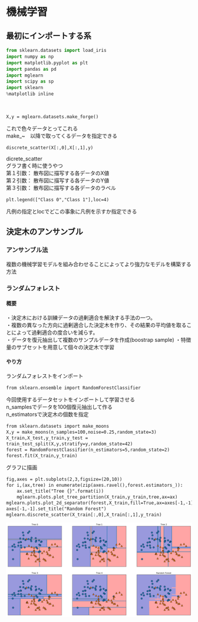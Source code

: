 # 機械学習


## 最初にインポートする系
```python
from sklearn.datasets import load_iris
import numpy as np
import matplotlib.pyplot as plt
import pandas as pd
import mglearn
import scipy as sp
import sklearn
%matplotlib inline
```
<br>

```
X,y = mglearn.datasets.make_forge()
```
これで色々データとってこれる  
make_~　以降で取ってくるデータを指定できる
<br>

```
discrete_scatter(X[:,0],X[:,1],y)
```
dicrete_scatter  
グラフ書く時に使うやつ  
第１引数： 散布図に描写する各データのX値  
第２引数： 散布図に描写する各データのY値  
第３引数： 散布図に描写する各データのラベル
<br>

```
plt.legend(["Class 0","Class 1"],loc=4)
```
凡例の指定とlocでどこの事象に凡例を示すか指定できる
<br>  


## 決定木のアンサンブル  

###  アンサンブル法
複数の機械学習モデルを組み合わせることによってより強力なモデルを構築する方法

### ランダムフォレスト
#### 概要
・決定木における訓練データの過剰適合を解決する手法の一つ。   
・複数の異なった方向に過剰適合した決定木を作り、その結果の平均値を取ることによって過剰適合の度合いを減らす。  
・データを復元抽出して複数のサンプルデータを作成(boostrap sample)
・特徴量のサブセットを用意して個々の決定木で学習
  
#### やり方
ランダムフォレストをインポート
```
from sklearn.ensemble import RandomForestClassifier
```
今回使用するデータセットをインポートして学習させる  
n_samplesでデータを100個復元抽出して作る  
n_estimatorsで決定木の個数を指定
```
from sklearn.datasets import make_moons
X,y = make_moons(n_samples=100,noise=0.25,random_state=3)
X_train,X_test,y_train,y_test = train_test_split(X,y,stratify=y,random_state=42)
forest = RandomForestClassifier(n_estimators=5,random_state=2)
forest.fit(X_train,y_train)
```
グラフに描画
```
fig,axes = plt.subplots(2,3,figsize=(20,10))
for i,(ax,tree) in enumerate(zip(axes.ravel(),forest.estimators_)):
    ax.set_title("Tree {}".format(i))
    mglearn.plots.plot_tree_partition(X_train,y_train,tree,ax=ax)
mglearn.plots.plot_2d_separator(forest,X_train,fill=True,ax=axes[-1,-1],alpha=.4)
axes[-1,-1].set_title("Random Forest")
mglearn.discrete_scatter(X_train[:,0],X_train[:,1],y_train)
```
![“Ensemble”](ensemble.png)


  





